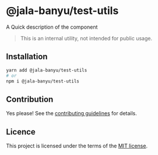 # @jala-banyu/test-utils

A Quick description of the component

> This is an internal utility, not intended for public usage.

## Installation

```sh
yarn add @jala-banyu/test-utils
# or
npm i @jala-banyu/test-utils
```

## Contribution

Yes please! See the
[contributing guidelines](https://github.com/Atnic/banyu/blob/master/CONTRIBUTING.md)
for details.

## Licence

This project is licensed under the terms of the
[MIT license](https://github.com/Atnic/banyu/blob/master/LICENSE).
